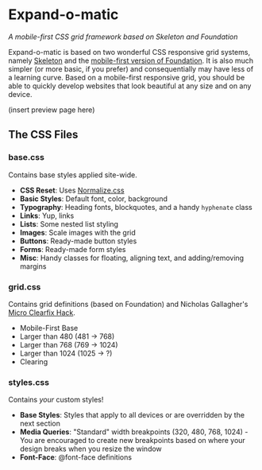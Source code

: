 # Expand-o-matic

_A mobile-first CSS grid framework based on Skeleton and Foundation_

Expand-o-matic is based on two wonderful CSS responsive grid systems, namely [Skeleton](getskeleton.com) and the [mobile-first version of Foundation](github.com/adamfairhead/mobile-first-foundation). It is also much simpler (or more basic, if you prefer) and consequentially may have less of a learning curve. Based on a mobile-first responsive grid, you should be able to quickly develop websites that look beautiful at any size and on any device.

(insert preview page here)

## The CSS Files

### base.css

Contains base styles applied site-wide.

* __CSS Reset__: Uses [Normalize.css](http://necolas.github.com/normalize.css/)
* __Basic Styles__: Default font, color, background
* __Typography__: Heading fonts, blockquotes, and a handy `hyphenate` class
* __Links__: Yup, links
* __Lists__: Some nested list styling
* __Images__: Scale images with the grid
* __Buttons__: Ready-made button styles
* __Forms__: Ready-made form styles
* __Misc__: Handy classes for floating, aligning text, and adding/removing margins

### grid.css

Contains grid definitions (based on Foundation) and Nicholas Gallagher's [Micro Clearfix Hack](http://nicolasgallagher.com/micro-clearfix-hack/).

* Mobile-First Base
* Larger than 480 (481 -> 768)
* Larger than 768 (769 -> 1024)
* Larger than 1024 (1025 -> ?)
* Clearing

### styles.css

Contains _your_ custom styles!

* __Base Styles__: Styles that apply to all devices or are overridden by the next section
* __Media Queries__: "Standard" width breakpoints (320, 480, 768, 1024) - You are encouraged to create new breakpoints based on where your design breaks when you resize the window
* __Font-Face__: @font-face definitions

